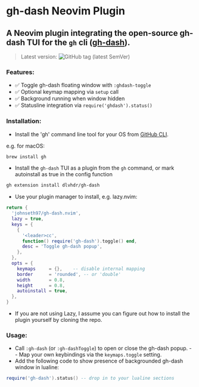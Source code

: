 # gh-dash Neovim Plugin

## A Neovim plugin integrating the open-source gh-dash TUI for the `gh` cli ([gh-dash](https://github.com/dlvhdr/gh-dash/)).
> Latest version: ![GitHub tag (latest SemVer)](https://img.shields.io/github/v/tag/johnseth97/gh-dash.nvim?sort=semver)

### Features:
- ✅ Toggle gh-dash floating window with `:ghdash-toggle`
- ✅ Optional keymap mapping via `setup` call
- ✅ Background running when window hidden
- ✅ Statusline integration via `require('ghdash').status()` 

### Installation:

- Install the 'gh' command line tool for your OS from [GitHub CLI](https://cli.github.com/).

e.g. for macOS:

```bash
brew install gh
```

- Install the `gh-dash` TUI as a plugin from the `gh` command, or mark autoinstall as true in the config function

```bash
gh extension install dlvhdr/gh-dash
```

- Use your plugin manager to install, e.g. lazy.nvim:

```lua
return {
  'johnseth97/gh-dash.nvim',
  lazy = true,
  keys = {
    {
      '<leader>cc',
      function() require('gh-dash').toggle() end,
      desc = 'Toggle gh-dash popup',
    },
  },
  opts = {
    keymaps     = {},    -- disable internal mapping
    border      = 'rounded', -- or 'double'
    width       = 0.8,
    height      = 0.8,
    autoinstall = true,
  },
}
```
- If you are not using Lazy, I assume you can figure out how to install the plugin yourself by cloning the repo.

### Usage:
- Call `:gh-dash` (or `:gh-dashToggle`) to open or close the gh-dash popup.
-- Map your own keybindings via the `keymaps.toggle` setting.
- Add the following code to show presence of backgrounded gh-dash window in lualine:
```lua
require('gh-dash').status() -- drop in to your lualine sections
```
